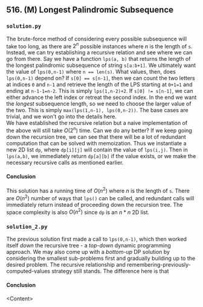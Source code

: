 ## 516. (M) Longest Palindromic Subsequence

### `solution.py`
The brute-force method of considering every possible subsequence will take too long, as there are $2^n$ possible instances where $n$ is the length of `s`. Instead, we can try establishing a recursive relation and see where we can go from there. Say we have a function `lps(a, b)` that returns the length of the longest palindromic subsequence of string `s[a:b+1]`. We ultimately want the value of `lps(0,n-1)` where `n == len(s)`. What values, then, does `lps(0,n-1)` depend on? If `s[0] == s[n-1]`, then we can count the two letters at indices `0` and `n-1` and retrieve the length of the LPS starting at `0+1=1` and ending at `n-1-1=n-2`. This is simply `lps(1,n-2)+2`. If `s[0] != s[n-1]`, we can either advance the left index or retreat the second index. In the end we want the *longest* subsequence length, so we need to choose the larger value of the two. This is simply `max(lps(1,n-1), lps(0,n-2))`. The base cases are trivial, and we won't go into the details here.  
We have established the recursive relation but a naive implementation of the above will still take $O(2^n)$ time. Can we do any better? If we keep going down the recursion tree, we can see that there will be a lot of redundant computation that can be solved with memoization. Thus we instantiate a new 2D list `dp`, where `dp[i][j]` will contain the value of `lps(i,j)`. Then in `lps(a,b)`, we immediately return `dp[a][b]` if the value exists, or we make the necessary recursive calls as mentioned earlier.  

#### Conclusion
This solution has a running time of $O(n^2)$ where $n$ is the length of `s`. There are $O(n^2)$ number of ways that `lps()` can be called, and redundant calls will immediately return instead of proceeding down the recursion tree. The space complexity is also $O(n^2)$ since `dp` is an $n*n$ 2D list.  
  


### `solution_2.py`
The previous solution first made a call to `lps(0,n-1)`, which then worked itself *down* the recursive tree - a *top-down* dynamic programming approach. We may also come up with a *bottom-up* DP solution by considering the smallest sub-problems first and gradually building up to the desired problem. The recursive relationship and remembering-previously-computed-values strategy still stands. The difference here is that   

#### Conclusion
\<Content\>  
  
